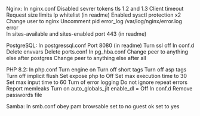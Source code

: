 Nginx:
  In nginx.conf
  Disabled sevrer tokens
  tls 1.2 and 1.3
  Client timeout
  Request size limits
  Ip whitelist (in readme)
  Enabled sysctl protection x2
  Change user to nginx
  Uncomment pid
  error_log /var/log/nginx/error.log error  
  In sites-available and sites-enabled
  port 443 (in readme)

PostgreSQL:
  In postgressql.conf
  Port 8080 (in readme)
  Turn ssl off
  In conf.d
  Delete envvars
  Delete ports.conf
  In pg_hba.conf
  Change peer to anything else after postgres
  Change peer to anything else after all

  PHP 8.2:
    In php.conf
    Turn engine on
    Turn off short tags
    Turn off asp tags
    Turn off implicit flush
    Set expose php to Off
    Set max execution time to 30
    Set max input time to 60
    Turn of error logging
    Do not ignore repeat errors
    Report memleaks
    Turn on auto_globals_jit
    enable_dl = Off 
    In conf.d
    Remove passwords file

Samba:
  In smb.conf
  obey pam
  browsable set to no
  guest ok set to yes
  



    
